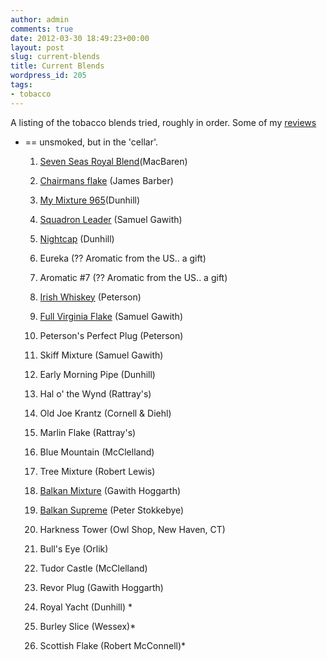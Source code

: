 ```yaml
---
author: admin
comments: true
date: 2012-03-30 18:49:23+00:00
layout: post
slug: current-blends
title: Current Blends
wordpress_id: 205
tags:
- tobacco
---
```


A listing of the tobacco blends tried, roughly in order.
Some of my [reviews](http://tobaccoreviews.com/reviewer_detail.cfm?UID=12203)
* == unsmoked, but in the 'cellar'.



	
  1. [Seven Seas Royal Blend](http://tobaccoreviews.com/blend_detail.cfm?ALPHA=7&TID=3677)(MacBaren)

	
  2. [Chairmans flake](http://www.smoke.co.uk/acatalog/Loose_Flake_Tobacco_To_Weigh_Out.html) (James Barber)

	
  3. [My Mixture 965](http://tobaccoreviews.com/blend_detail.cfm?ALPHA=M&TID=458)(Dunhill)

	
  4. [Squadron Leader](http://tobaccoreviews.com/blend_detail.cfm?ALPHA=S&TID=1040) (Samuel Gawith)

	
  5. [Nightcap](http://tobaccoreviews.com/blend_detail.cfm?ALPHA=N&TID=459) (Dunhill)

	
  6. Eureka (?? Aromatic from the US.. a gift)

	
  7. Aromatic #7 (?? Aromatic from the US.. a gift)

	
  8. [Irish Whiskey](http://tobaccoreviews.com/blend_detail.cfm?ALPHA=I&TID=930) (Peterson)

	
  9. [Full Virginia Flake](http://tobaccoreviews.com/blend_detail.cfm?ALPHA=F&TID=1020) (Samuel Gawith)

	
  10. Peterson's Perfect Plug (Peterson)

	
  11. Skiff Mixture (Samuel Gawith)

	
  12. Early Morning Pipe (Dunhill)

	
  13. Hal o' the Wynd (Rattray's)

	
  14. Old Joe Krantz (Cornell & Diehl)

	
  15. Marlin Flake (Rattray's)

	
  16. Blue Mountain (McClelland)

	
  17. Tree Mixture (Robert Lewis)

	
  18. [Balkan Mixture](http://tobaccoreviews.com/blend_detail.cfm?ALPHA=B&TID=1980) (Gawith Hoggarth)

	
  19. [Balkan Supreme](http://tobaccoreviews.com/blend_detail.cfm?ALPHA=B&TID=2176) (Peter Stokkebye)

	
  20. Harkness Tower (Owl Shop, New Haven, CT)

	
  21. Bull's Eye (Orlik)

	
  22. Tudor Castle (McClelland)

	
  23. Revor Plug (Gawith Hoggarth)

	
  24. Royal Yacht (Dunhill) *

	
  25. Burley Slice (Wessex)*

	
  26. Scottish Flake (Robert McConnell)*


